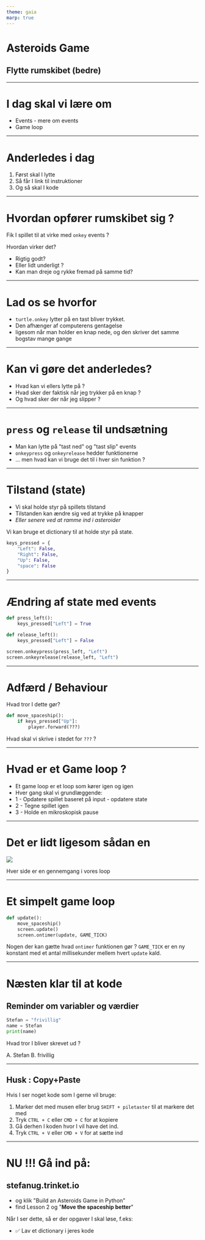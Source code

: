 ```yaml
---
theme: gaia
marp: true
---
```


# Asteroids Game

## Flytte rumskibet (bedre)

---

# I dag skal vi lære om

* Events - mere om events
* Game loop

---

# Anderledes i dag

1. Først skal I lytte
2. Så får I link til instruktioner
3. Og så skal I kode

---

# Hvordan opfører rumskibet sig ?

Fik I spillet til at virke med `onkey` events ?

Hvordan virker det?

* Rigtig godt?
* Eller lidt underligt ?
* Kan man dreje og rykke fremad på samme tid?

---

# Lad os se hvorfor

* `turtle.onkey` lytter på en tast bliver trykket.
* Den afhænger af computerens gentagelse
* ligesom når man holder en knap nede, og den skriver det samme bogstav mange gange

---

# Kan vi gøre det anderledes?

* Hvad kan vi ellers lytte på ?
* Hvad sker der faktisk når jeg trykker på en knap ?
* Og hvad sker der når jeg slipper ?

---

# `press` og `release` til undsætning

* Man kan lytte på "tast ned" og "tast slip" events
* `onkeypress` og `onkeyrelease` hedder funktionerne
* ... men hvad kan vi bruge det til i hver sin funktion ?

---

# Tilstand (state)

* Vi skal holde styr på spillets tilstand
* Tilstanden kan ændre sig ved at trykke på knapper
* *Eller senere ved at ramme ind i asteroider*

Vi kan bruge et dictionary til at holde styr på state.

```python
keys_pressed = {
    "Left": False,
    "Right": False,
    "Up": False,
    "space": False
}
```

---

# Ændring af state med events

```python
def press_left():
    keys_pressed["Left"] = True

def release_left():
    keys_pressed["Left"] = False

screen.onkeypress(press_left, "Left")
screen.onkeyrelease(release_left, "Left")
```

---

# Adfærd / Behaviour

Hvad tror I dette gør?

```python
def move_spaceship():
    if keys_pressed["Up"]:
        player.forward(???)
```

Hvad skal vi skrive i stedet for `???` ?

---

# Hvad er et Game loop ?

* Et game loop er et loop som kører igen og igen
* Hver gang skal vi grundlæggende:
* 1 - Opdatere spillet baseret på input - opdatere state
* 2 - Tegne spillet igen
* 3 - Holde en mikroskopisk pause

---

# Det er lidt ligesom sådan en

![](https://external-content.duckduckgo.com/iu/?u=https%3A%2F%2Fimg.buzzfeed.com%2Fbuzzfeed-static%2Fstatic%2F2018-12%2F19%2F13%2Fasset%2Fbuzzfeed-prod-web-01%2Fanigif_sub-buzz-28885-1545245156-2.gif&f=1&nofb=1&ipt=bc0bc13d01d651689bf356a64bf320daa2be394a9dc0e2b4ec72420cf5e85d2b&ipo=images)

Hver side er en gennemgang i vores loop

---

# Et simpelt game loop

```python
def update():
    move_spaceship()
    screen.update()
    screen.ontimer(update, GAME_TICK)
```

Nogen der kan gætte hvad `ontimer` funktionen gør ?
`GAME_TICK` er en ny konstant med et antal millisekunder mellem hvert `update` kald.

---

# Næsten klar til at kode

## Reminder om variabler og værdier

```python
Stefan = "frivillig"
name = Stefan
print(name)
```

Hvad tror I bliver skrevet ud ?

A. Stefan
B. frivillig

---

## Husk : Copy+Paste

Hvis I ser noget kode som I gerne vil bruge:

1. Marker det med musen eller brug `SHIFT + piletaster` til at markere det med
2. Tryk `CTRL + C` eller `CMD + C` for at kopiere
3. Gå derhen I koden hvor I vil have det ind.
4. Tryk `CTRL + V` eller `CMD + V` for at sætte ind

---

# NU !!! Gå ind på:

## stefanug.trinket.io

- og klik "Build an Asteroids Game in Python"
- find Lesson 2 og "**Move the spaceship better**"

Når I ser dette, så er der opgaver I skal løse, f.eks:

- ✅ Lav et dictionary i jeres kode

